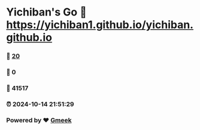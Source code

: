 # Yichiban's Go :link: https://yichiban1.github.io/yichiban.github.io 
### :page_facing_up: [20](https://yichiban1.github.io/yichiban.github.io/tag.html) 
### :speech_balloon: 0 
### :hibiscus: 41517 
### :alarm_clock: 2024-10-14 21:51:29 
### Powered by :heart: [Gmeek](https://github.com/Meekdai/Gmeek)
